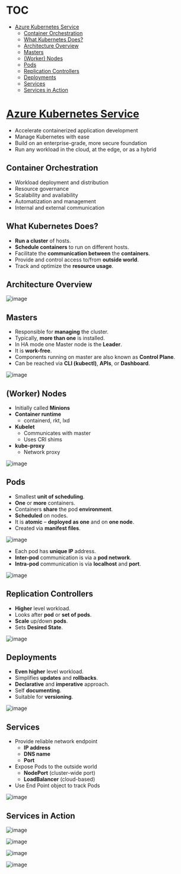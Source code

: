 # TOC

- [Azure Kubernetes Service](#azure-kubernetes-service)
  - [Container Orchestration](#container-orchestration)
  - [What Kubernetes Does?](#what-kubernetes-does)
  - [Architecture Overview](#architecture-overview)
  - [Masters](#masters)
  - [(Worker) Nodes](#worker-nodes)
  - [Pods](#pods)
  - [Replication Controllers](#replication-controllers)
  - [Deployments](#deployments)
  - [Services](#services)
  - [Services in Action](#services-in-action)



# [Azure Kubernetes Service](https://azure.microsoft.com/en-us/services/kubernetes-service/)

- Accelerate containerized application development
- Manage Kubernetes with ease
- Build on an enterprise-grade, more secure foundation
- Run any workload in the cloud, at the edge, or as a hybrid

## Container Orchestration

- Workload deployment and distribution
- Resource governance
- Scalability and availability
- Automatization and management
- Internal and external communication


## What Kubernetes Does?

- **Run a cluster** of hosts.
- **Schedule containers** to run on different hosts.
- Facilitate the **communication between** the **containers**.
- Provide and control access to/from **outside world**.
- Track and optimize the **resource usage**.


## Architecture Overview

![image](https://user-images.githubusercontent.com/34960418/159252034-da006e4a-9599-4749-a898-59d5dfbcd660.png)


## Masters

- Responsible for **managing** the cluster.
- Typically, **more than one** is installed.
- In HA mode one Master node is the **Leader**.
- It is **work-free**.
- Components running on master are also known as **Control Plane**.
- Can be reached via **CLI (kubectl)**, **APIs**, or **Dashboard**.

![image](https://user-images.githubusercontent.com/34960418/159252789-fc7cdbc8-480c-4c13-bddd-3dc20b1efd5d.png)


## (Worker) Nodes

- Initially called **Minions**
- **Container runtime**
    - containerd, rkt, lxd
- **Kubelet**
    - Communicates with master
    - Uses CRI shims
- **kube-proxy** 
    - Network proxy

![image](https://user-images.githubusercontent.com/34960418/159253096-2d448ccf-dc57-4501-b88f-80341c0b5fc1.png)


## Pods

- Smallest **unit of scheduling**.
- **One** or **more** containers.
- Containers **share** the pod **environment**.
- **Scheduled** on nodes.
- It is **atomic** – **deployed as one** and on **one node**.
- Created via **manifest files**.

![image](https://user-images.githubusercontent.com/34960418/159253400-925dc582-ae77-4967-9033-2b7287853072.png)

- Each pod has **unique IP** address.
- **Inter-pod** communication is via a **pod network**.
- **Intra-pod** communication is via **localhost** and **port**.

![image](https://user-images.githubusercontent.com/34960418/159253613-29f22d1f-b64d-432c-bec0-5079c029e139.png)


## Replication Controllers

- **Higher** level workload.
- Looks after **pod** or **set of pods**.
- **Scale** up/down **pods**.
- Sets **Desired State**.

![image](https://user-images.githubusercontent.com/34960418/159253974-1340c5cf-e9b2-49fe-8c8e-8063a5b4ff18.png)


## Deployments

- **Even higher** level workload.
- Simplifies **updates** and **rollbacks**.
- **Declarative** and **imperative** approach.
- Self **documenting**.
- Suitable for **versioning**.

![image](https://user-images.githubusercontent.com/34960418/159254292-b00f0bc2-9140-454f-9a33-2687e82dc995.png)


## Services

- Provide reliable network endpoint
  - **IP address**
  - **DNS name**
  - **Port**
- Expose Pods to the outside world
  - **NodePort** (cluster-wide port)
  - **LoadBalancer** (cloud-based)
- Use End Point object to track Pods

![image](https://user-images.githubusercontent.com/34960418/159254588-3bd11196-13cf-4a29-888a-125c59dbc627.png)


## Services in Action

![image](https://user-images.githubusercontent.com/34960418/159254828-615adde8-cdeb-4ca1-9232-7e5ccd7e3374.png)

![image](https://user-images.githubusercontent.com/34960418/159254922-49f6eb91-2084-4189-8896-69ee5a835517.png)

![image](https://user-images.githubusercontent.com/34960418/159254997-5c8ba0ad-b781-46ce-97a9-a9754997818e.png)

![image](https://user-images.githubusercontent.com/34960418/159255099-a9301524-8d39-42f9-ae88-be1c2a7dbe4f.png)



